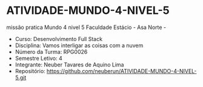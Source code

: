 # ATIVIDADE-MUNDO-4-NIVEL-5
missâo pratica Mundo 4  nivel 5
 Faculdade Estácio - Asa Norte - 
- Curso: Desenvolvimento Full Stack
- Disciplina: Vamos interligar as coisas com a nuvem
- Número da Turma: RPG0026
- Semestre Letivo: 4
- Integrante: Neuber Tavares de Aquino Lima
- Repositório: https://github.com/neuberun/ATIVIDADE-MUNDO-4-NIVEL-5.git


